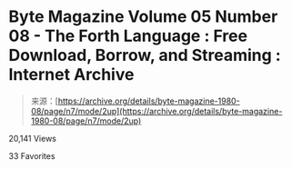<!--yml

category: 未分类

date: 2024-05-29 12:35:35

-->

# Byte Magazine Volume 05 Number 08 - The Forth Language : Free Download, Borrow, and Streaming : Internet Archive

> 来源：[https://archive.org/details/byte-magazine-1980-08/page/n7/mode/2up](https://archive.org/details/byte-magazine-1980-08/page/n7/mode/2up)

20,141 Views

33 Favorites
